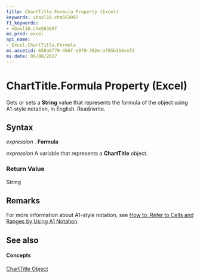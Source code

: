 ```yaml
---
title: ChartTitle.Formula Property (Excel)
keywords: vbaxl10.chm563097
f1_keywords:
- vbaxl10.chm563097
ms.prod: excel
api_name:
- Excel.ChartTitle.Formula
ms.assetid: 658a6f79-466f-e9f0-702e-af95b154cef2
ms.date: 06/08/2017
---
```



# ChartTitle.Formula Property (Excel)

Gets or sets a **String** value that represents the formula of the object using A1-style notation, in English. Read/write.


## Syntax

 _expression_ . **Formula**

 _expression_ A variable that represents a **ChartTitle** object.


### Return Value

String


## Remarks

For more information about A1-style notation, see [How to: Refer to Cells and Ranges by Using A1 Notation](http://msdn.microsoft.com/library/c98741c5-465e-137f-872d-185a20068d4a%28Office.15%29.aspx).


## See also


#### Concepts


[ChartTitle Object](charttitle-object-excel.md)

